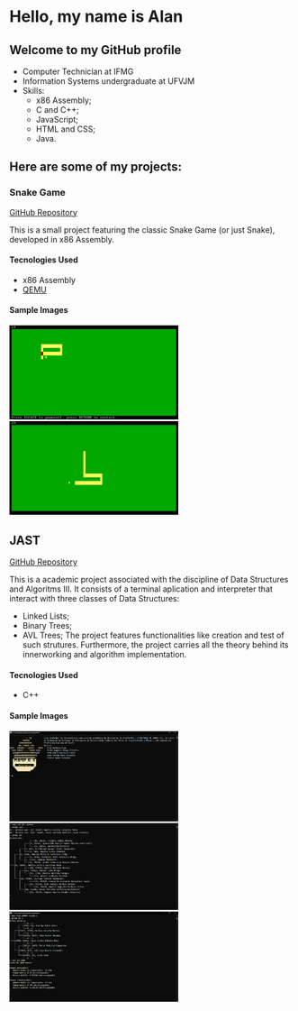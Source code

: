# Hello, my name is Alan

## Welcome to my GitHub profile

- Computer Technician at IFMG
- Information Systems undergraduate at UFVJM
- Skills:
  - x86 Assembly;
  - C and C++;
  - JavaScript;
  - HTML and CSS;
  - Java.
 
## Here are some of my projects:

### Snake Game

[GitHub Repository](https://github.com/AlanLima287/snake)

This is a small project featuring the classic Snake Game (or just Snake), developed in x86 Assembly.

#### Tecnologies Used

- x86 Assembly
- [QEMU](https://www.qemu.org)


#### Sample Images

<img src="./assets/snake/snake-0.png" width="300">
<img src="./assets/snake/snake-1.png" width="300">

## JAST

[GitHub Repository](https://github.com/AlanLima287/Binary_Tree)

This is a academic project associated with the discipline of Data Structures and Algoritms III. It consists of a terminal aplication and interpreter that interact with three classes of Data Structures:
- Linked Lists;
- Binary Trees;
- AVL Trees;
The project features functionalities like creation and test of such strutures. Furthermore, the project carries all the theory behind its innerworking and algorithm implementation.

#### Tecnologies Used

- C++

#### Sample Images

<img src="./assets/JAST/sample-0.png" width="300">
<img src="./assets/JAST/sample-1.png" width="300">
<img src="./assets/JAST/sample-2.png" width="300">
